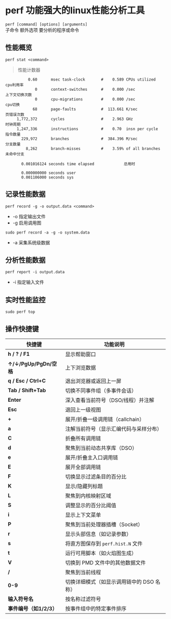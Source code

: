 #	perf 功能强大的linux性能分析工具
  
`perf [command] [options] [arguments]`  
子命令   额外选项   要分析的程序或命令

##	性能概览
`perf stat <command>`
>	性能计数器
```
		  0.60 		msec task-clock       #    0.589 CPUs utilized 		cpu利用率
             0      context-switches      #    0.000 /sec				上下文切换次数
             0      cpu-migrations        #    0.000 /sec				cpu切换
            68      page-faults           #  113.661 K/sec				页错误次数
     1,772,372      cycles                #    2.963 GHz				时钟周期
     1,247,336      instructions          #    0.70  insn per cycle		指令数量
       229,972      branches              #  384.396 M/sec				分支数量
         8,262      branch-misses         #    3.59% of all branches	未命中分支

       0.001016124 seconds time elapsed				总用时

       0.000000000 seconds user
       0.001106000 seconds sys
```

##	记录性能数据
`perf record -g -o output.data <command>`
+	-o			指定输出文件 
+	-g			启用调用图  

`sudo perf record -a -g -o system.data`
+	-a 			采集系统级数据  
  

##	分析性能数据
`perf report -i output.data`
+	-i			指定输入文件

##	实时性能监控
`sudo perf top`

## 操作快捷键
| 快捷键               | 功能说明                                                                 |
|----------------------|--------------------------------------------|
| **h / ? / F1**       | 显示帮助窗口                               |
| **↑/↓/PgUp/PgDn/空格** | 上下浏览数据                             |
| **q / Esc / Ctrl+C** | 退出浏览器或返回上一屏                     |
| **Tab / Shift+Tab**  | 切换不同事件组（多事件会话）               |
| **Enter**            | 深入查看当前符号（DSO/线程）并注解         |
| **Esc**              | 退回上一级视图                             |
| **+**                | 展开/折叠一级调用链（callchain）           |
| **a**                | 注解当前符号（显示汇编代码与采样分布）     |
| **C**                | 折叠所有调用链                             |
| **d**                | 聚焦到当前动态共享库（DSO）                |
| **e**                | 展开/折叠主入口调用链                      |
| **E**                | 展开全部调用链                             |
| **F**                | 切换显示过滤条目的百分比                   |
| **K**                | 显示/隐藏列标题                            |
| **L**                | 聚焦到内核映射区域                         |
| **S**                | 调整显示的百分比阈值                       |
| **i**                | 显示上下文菜单                             |
| **P**                | 聚焦到当前处理器插槽（Socket）             |
| **r**                | 显示头部信息（如记录参数）                 |
| **s**                | 将直方图保存到 `perf.hist.N` 文件          |
| **t**                | 运行可用脚本（如火焰图生成）               |
| **V**                | 切换到 PMD 文件中的其他数据文件            |
| **/**                | 聚焦到当前线程                             |
| **0-9**              | 切换详细模式（如显示调用链中的 DSO 名称）  |
| **输入符号名**        | 按名称过滤符号                            |
| **事件编号（如1/2/3）** | 按事件组中的特定事件排序                |
